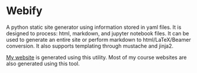 # Webify

A python static site generator using information stored in yaml files.  It is
designed to process: html, markdown, and jupyter notebook files.  It can be
used to generate an entire site or perform markdown to html/LaTeX/Beamer conversion.
It also supports templating through mustache and jinja2.

[My website](http://faculty.uoit.ca/qureshi) is generated using this utility.  Most of my course websites are
also generated using this tool.

